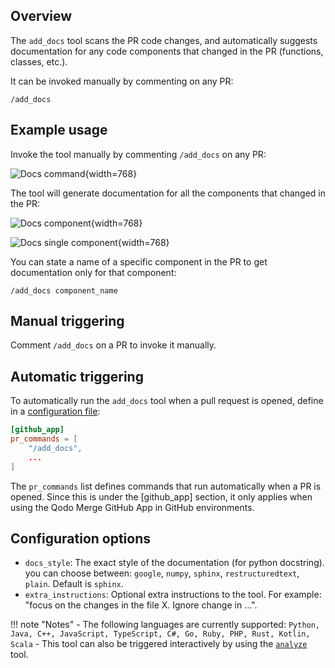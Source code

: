## Overview

The `add_docs` tool scans the PR code changes, and automatically suggests documentation for any code components that changed in the PR (functions, classes, etc.).

It can be invoked manually by commenting on any PR:

```
/add_docs
```

## Example usage

Invoke the tool manually by commenting `/add_docs` on any PR:

![Docs command](https://codium.ai/images/pr_agent/docs_command.png){width=768}

The tool will generate documentation for all the components that changed in the PR:

![Docs component](https://codium.ai/images/pr_agent/docs_components.png){width=768}

![Docs single component](https://codium.ai/images/pr_agent/docs_single_component.png){width=768}

You can state a name of a specific component in the PR to get documentation only for that component:

```
/add_docs component_name
```

## Manual triggering

Comment `/add_docs` on a PR to invoke it manually.

## Automatic triggering

To automatically run the `add_docs` tool when a pull request is opened, define in a [configuration file](https://qodo-merge-docs.qodo.ai/usage-guide/configuration_options/):


```toml
[github_app]
pr_commands = [
    "/add_docs",
    ...
]
```

The `pr_commands` list defines commands that run automatically when a PR is opened.
Since this is under the [github_app] section, it only applies when using the Qodo Merge GitHub App in GitHub environments.

## Configuration options

- `docs_style`: The exact style of the documentation (for python docstring). you can choose between: `google`, `numpy`, `sphinx`, `restructuredtext`, `plain`. Default is `sphinx`.
- `extra_instructions`: Optional extra instructions to the tool. For example: "focus on the changes in the file X. Ignore change in ...".

!!! note "Notes"
    - The following languages are currently supported: `Python, Java, C++, JavaScript, TypeScript, C#, Go, Ruby, PHP, Rust, Kotlin, Scala`
    - This tool can also be triggered interactively by using the [`analyze`](./analyze.md) tool.
